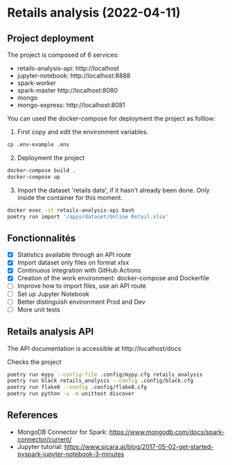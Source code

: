 # Retails analysis (2022-04-11)


## Project deployment

The project is composed of 6 services:
- retails-analysis-api: http://localhost
- jupyter-notebook: http://localhost:8888
- spark-worker
- spark-master http://localhost:8080
- mongo
- mongo-express: http://localhost:8081

You can used the docker-compose for deployment the project as folllow:

1. First copy and edit the environment variables.

```bash
cp .env-example .env
```

2. Deployment the project

```bash
docker-compose build .
docker-compose up
```
3. Import the dataset 'retails data', if it hasn't already been done. Only inside the container for this moment.

```bash
docker exec -it retails-analysis-api bash
poetry run import '/apps/dataset/Online Retail.xlsx'
```

## Fonctionnalités

- [x] Statistics available through an API route
- [x] Import dataset only files on format xlsx
- [x] Continuous integration with GitHub Actions
- [x] Creation of the work environment: docker-compose and Dockerfile
- [ ] Improve how to import files, use an API route
- [ ] Set up Jupyter Notebook
- [ ] Better distinguish environment Prod and Dev
- [ ] More unit tests

## Retails analysis API

The API documentation is accessible at http://localhost/docs

Checks the project
```bash
poetry run mypy --config-file .config/mypy.cfg retails_analysis
poetry run black retails_analysis --config .config/black.cfg
poetry run flake8 --config .config/flake8.cfg
poetry run python -u -m unittest discover
```

## References
- MongoDB Connector for Spark: https://www.mongodb.com/docs/spark-connector/current/
- Jupyter tutorial: https://www.sicara.ai/blog/2017-05-02-get-started-pyspark-jupyter-notebook-3-minutes